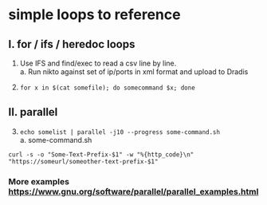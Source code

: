 # simple loops to reference
## I. for / ifs / heredoc loops
1. Use IFS and find/exec to read a csv line by line.  
a. Run nikto against set of ip/ports in xml format and upload to Dradis

2. `for x in $(cat somefile); do somecommand $x; done`

## II. parallel   

3. `echo somelist | parallel -j10 --progress some-command.sh`  
a. some-command.sh 
```
curl -s -o "Some-Text-Prefix-$1" -w "%{http_code}\n" "https://someurl/someother-text-prefix-$1"
```
### More examples https://www.gnu.org/software/parallel/parallel_examples.html